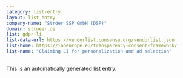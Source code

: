 ```yaml
---
category: list-entry
layout: list-entry
company-name: "Ströer SSP GmbH (DSP)"
domain: stroeer.de
list: gdpr-li
list-data-url: https://vendorlist.consensu.org/vendorlist.json
list-home: https://iabeurope.eu/transparency-consent-framework/
list-name: "Claiming LI for personalization and ad selection"
---
```


This is an automatically generated list entry.
